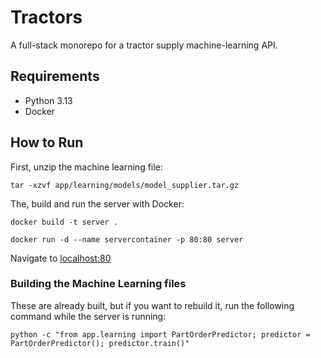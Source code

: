 # Tractors

A full-stack monorepo for a tractor supply machine-learning API.

## Requirements

* Python 3.13
* Docker

## How to Run

First, unzip the machine learning file:

```tar -xzvf app/learning/models/model_supplier.tar.gz```

The, build and run the server with Docker:

```docker build -t server .```

```docker run -d --name servercontainer -p 80:80 server```

Navigate to [localhost:80](http://127.0.0.1:80)

### Building the Machine Learning files

These are already built, but if you want to rebuild it, run the following command while the server is running:

```python -c "from app.learning import PartOrderPredictor; predictor = PartOrderPredictor(); predictor.train()"```
